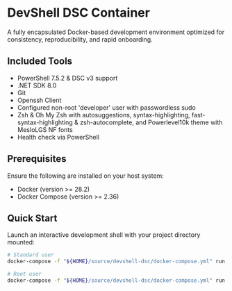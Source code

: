 # DevShell DSC Container

A fully encapsulated Docker-based development environment optimized for consistency, reproducibility, and rapid onboarding.

## Included Tools

- PowerShell 7.5.2 & DSC v3 support
- .NET SDK 8.0
- Git
- Openssh Client
- Configured non-root 'developer' user with passwordless sudo
- Zsh & Oh My Zsh with autosuggestions, syntax-highlighting, fast-syntax-highlighting & zsh-autocomplete, and Powerlevel10k theme with MesloLGS NF fonts
- Health check via PowerShell

## Prerequisites

Ensure the following are installed on your host system:

- Docker (version >= 28.2)
- Docker Compose (version >= 2.36)

## Quick Start

Launch an interactive development shell with your project directory mounted:

```bash
# Standard user
docker-compose -f "${HOME}/source/devshell-dsc/docker-compose.yml" run --rm dev

# Root user
docker-compose -f "${HOME}/source/devshell-dsc/docker-compose.yml" run --rm --user root dev
```
